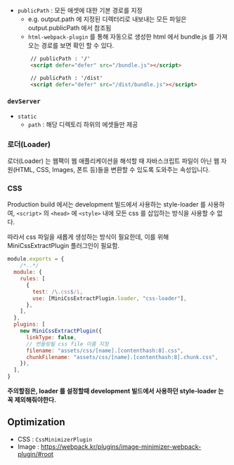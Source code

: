 - `publicPath` : 모든 애셋에 대한 기본 경로를 지정
    - e.g. output.path 에 지정된 디렉터리로 내보내는 모든 파일은 output.publicPath 에서 참조됨
    - `html-webpack-plugin` 를 통해 자동으로 생성한 html 에서 bundle.js 를 가져오는 경로를 보면 확인 할 수 있다.
    ```html
        // publicPath : '/'
        <script defer="defer" src="/bundle.js"></script>

        // publicPath : '/dist'
        <script defer="defer" src="/dist/bundle.js"></script>
    ```

### `devServer`
- `static` 
    - `path` : 해당 디렉토리 하위의 에셋들만 제공



### 로더(Loader)
로더(Loader) 는 웹팩이 웹 애플리케이션을 해석할 때 자바스크립트 파일이 아닌 웹 자원(HTML, CSS, Images, 폰트 등)들을 변환할 수 있도록 도와주는 속성입니다.


### CSS
Production build 에서는 development 빌드에서 사용하는 style-loader 를 사용하여, `<script>` 의 `<head>` 에 `<style>` 내에  모든 css 를 삽입하는 방식을 사용할 수 없다.

따라서 css 파일을 새롭게 생성하는 방식이 필요한데, 이를 위해 MiniCssExtractPlugin 플러그인이 필요함. 

```js
module.exports = { 
    /*..*/
  module: {
    rules: [
      {
        test: /\.css$/i,
        use: [MiniCssExtractPlugin.loader, "css-loader"],
      },
    ],
  },
  plugins: [
    new MiniCssExtractPlugin({
      linkType: false,
      // 번들링될 css file 이름 지정
      filename: "assets/css/[name].[contenthash:8].css",
      chunkFilename: "assets/css/[name].[contenthash:8].chunk.css",
    }),
  ],
}
```
**주의할점은, loader 를 설정할때 development 빌드에서 사용하던 style-loader 는 꼭 제외해줘야한다.**

## Optimization
- CSS : `CssMinimizerPlugin`
- Image : https://webpack.kr/plugins/image-minimizer-webpack-plugin/#root

